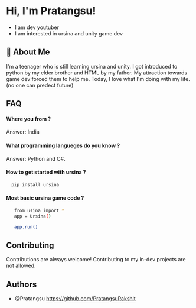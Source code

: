 
# Hi, I'm Pratangsu! 

  - I am dev youtuber
  - I am interested in ursina and unity game dev


## 🚀 About Me
I'm a teenager who is still learning ursina and unity.
I got introduced to python by my elder brother and HTML
by my father. My attraction towards game dev forced them to help me.
Today, I love what I'm doing with my life.(no one can predect future)

  
## FAQ

#### Where you from ?

Answer: India

#### What programming langueges do you know ?

Answer: Python and C#.



  
#### How to get started with ursina ?

```bash
  pip install ursina
```

#### Most basic ursina game code ?

```bash
   from usina import *
   app = Ursina()

   app.run()
```
## Contributing

Contributions are always welcome!
Contributing to my in-dev projects are not allowed.



  
## Authors

- @Pratangsu https://github.com/PratangsuRakshit

  
